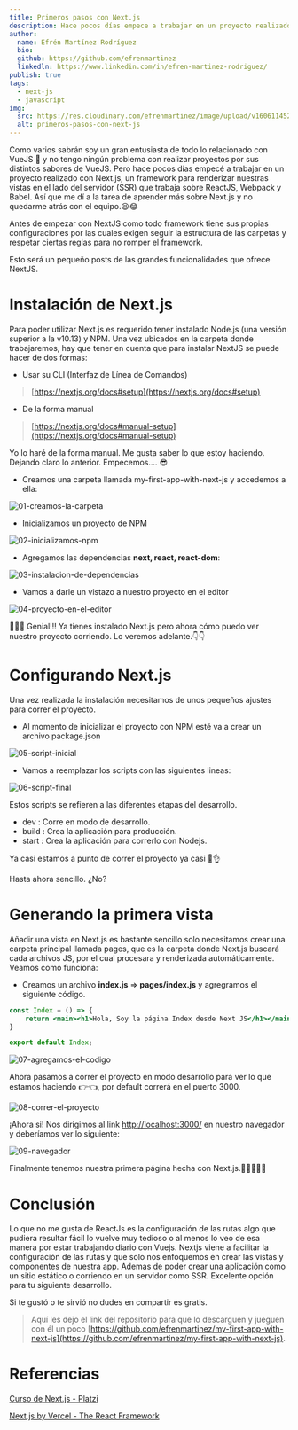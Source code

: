 ```yaml
---
title: Primeros pasos con Next.js
description: Hace pocos días empece a trabajar en un proyecto realizado con NextJS y ahora empecé a estudiar aprender sobre Next.js
author:
  name: Efrén Martínez Rodríguez
  bio:
  github: https://github.com/efrenmartinez
  linkedln: https://www.linkedin.com/in/efren-martinez-rodriguez/
publish: true
tags:
  - next-js
  - javascript
img:
  src: https://res.cloudinary.com/efrenmartinez/image/upload/v1606114529/efrenmartinez.dev-blog/primeros-pasos-con-next-js/thumbs-primeros-pasos-con-next-js_ezt0g0.jpg
  alt: primeros-pasos-con-next-js
---
```


Como varios sabrán soy un gran entusiasta de todo lo relacionado con VueJS 💚 y no tengo ningún problema con realizar proyectos por sus distintos sabores de VueJS. Pero hace pocos días empecé a trabajar en un proyecto realizado con Next.js, un framework para renderizar nuestras vistas en el lado del servidor (SSR) que trabaja sobre ReactJS, Webpack y Babel. Así que me dí a la tarea de aprender más sobre Next.js y no quedarme atrás con el equipo.😆😂
<br/>

Antes de empezar con NextJS como todo framework tiene sus propias configuraciones por las cuales exigen seguir la estructura de las carpetas y respetar ciertas reglas para no romper el framework.
<br/>

Esto será un pequeño posts de las grandes funcionalidades que ofrece NextJS.

# Instalación de Next.js

Para poder utilizar Next.js es requerido tener instalado Node.js (una versión superior a la v10.13) y NPM. Una vez ubicados en la carpeta donde trabajaremos, hay que tener en cuenta que para instalar NextJS se puede hacer de dos formas:

- Usar su CLI (Interfaz de Línea de Comandos)

> [https://nextjs.org/docs#setup](https://nextjs.org/docs#setup)

- De la forma manual

> [https://nextjs.org/docs#manual-setup](https://nextjs.org/docs#manual-setup)

Yo lo haré de la forma manual. Me gusta saber lo que estoy haciendo. Dejando claro lo anterior. Empecemos.... 😎

- Creamos una carpeta llamada my-first-app-with-next-js y accedemos a ella:

![01-creamos-la-carpeta](https://res.cloudinary.com/efrenmartinez/image/upload/v1606110937/efrenmartinez.dev-blog/primeros-pasos-con-next-js/01-creamos-la-carpeta_h4bwuk.png)

- Inicializamos un proyecto de NPM

![02-inicializamos-npm](https://res.cloudinary.com/efrenmartinez/image/upload/v1606110937/efrenmartinez.dev-blog/primeros-pasos-con-next-js/02-inicializamos-npm_majztl.png)

- Agregamos las dependencias **next, react, react-dom**:

![03-instalacion-de-dependencias](https://res.cloudinary.com/efrenmartinez/image/upload/v1606110937/efrenmartinez.dev-blog/primeros-pasos-con-next-js/03-instalacion-de-dependencias_cv3yfu.png)

- Vamos a darle un vistazo a nuestro proyecto en el editor

![04-proyecto-en-el-editor](https://res.cloudinary.com/efrenmartinez/image/upload/v1606110937/efrenmartinez.dev-blog/primeros-pasos-con-next-js/04-proyecto-en-el-editor_wuvkon.png)

🎉🎉🎉 Genial!!! Ya tienes instalado Next.js pero ahora cómo puedo ver nuestro proyecto corriendo. Lo veremos adelante.👇👇

# Configurando Next.js

Una vez realizada la instalación necesitamos de unos pequeños ajustes para correr el proyecto.

- Al momento de inicializar el proyecto con NPM esté va a crear un archivo package.json

![05-script-inicial](https://res.cloudinary.com/efrenmartinez/image/upload/v1606110937/efrenmartinez.dev-blog/primeros-pasos-con-next-js/05-script-inicial_ghfvcn.png)

- Vamos a reemplazar los scripts con las siguientes lineas:

![06-script-final](https://res.cloudinary.com/efrenmartinez/image/upload/v1606110937/efrenmartinez.dev-blog/primeros-pasos-con-next-js/06-script-final_tc4y2d.png)

Estos scripts se refieren a las diferentes etapas del desarrollo.

- dev : Corre en modo de desarrollo.
- build : Crea la aplicación para producción.
- start  : Crea la aplicación para correrlo con Nodejs.

Ya casi estamos a punto de correr el proyecto ya casi  🥵👌

Hasta ahora sencillo. ¿No?

# Generando la primera vista

Añadir una vista en Next.js es bastante sencillo solo necesitamos crear una carpeta principal llamada pages, que es la carpeta donde Next.js buscará cada archivos JS, por el cual procesara y renderizada automáticamente. Veamos como funciona:

- Creamos un archivo **index.js** ⇒ **pages/index.js** y agregramos el siguiente código.

```jsx
const Index = () => {
	return <main><h1>Hola, Soy la página Index desde Next JS</h1></main>
}

export default Index;
```

![07-agregamos-el-codigo](https://res.cloudinary.com/efrenmartinez/image/upload/v1606113280/efrenmartinez.dev-blog/primeros-pasos-con-next-js/07-agregamos-el-codigo_agjvib.png)

Ahora pasamos a correr el proyecto en modo desarrollo para ver lo que estamos haciendo 👉👈, por default correrá en el puerto 3000.

![08-correr-el-proyecto](https://res.cloudinary.com/efrenmartinez/image/upload/v1606113692/efrenmartinez.dev-blog/primeros-pasos-con-next-js/08-correr-el-proyecto_n0r3hs.png)

¡Ahora si! Nos dirigimos al link [http://localhost:3000/](http://localhost:3000/)  en nuestro navegador y deberíamos ver lo siguiente:

![09-navegador](https://res.cloudinary.com/efrenmartinez/image/upload/v1606113876/efrenmartinez.dev-blog/primeros-pasos-con-next-js/09-navegador_cywdl1.png)


Finalmente tenemos nuestra primera página hecha con Next.js.🥳🥳🥳🥳🥳

# Conclusión
Lo que no me gusta de ReactJs es la configuración de las rutas algo que pudiera resultar fácil lo vuelve muy tedioso o al menos lo veo de esa manera por estar trabajando diario con Vuejs. Nextjs viene a facilitar la configuración de las rutas y que solo nos enfoquemos en crear las vistas y componentes de nuestra app. Ademas de poder crear una aplicación como un sitio estático o corriendo en un servidor como SSR. Excelente opción para tu siguiente desarrollo.

Si te gustó o te sirvió no dudes en compartir es gratis.

> Aquí les dejo el link del repositorio para que lo descarguen y jueguen con él un poco [https://github.com/efrenmartinez/my-first-app-with-next-js](https://github.com/efrenmartinez/my-first-app-with-next-js).

# Referencias

[Curso de Next.js - Platzi](https://platzi.com/clases/next-2020/)

[Next.js by Vercel - The React Framework](https://nextjs.org/)
